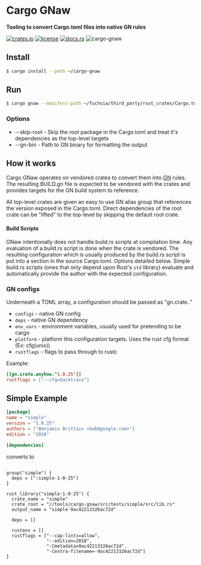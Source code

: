 # Cargo GNaw
**Tooling to convert Cargo.toml files into native GN rules**

[![crates.io](https://img.shields.io/crates/v/cargo-gnaw.svg)](https://crates.io/crates/cargo-gnaw)
[![license](https://img.shields.io/badge/license-BSD3.0-blue.svg)](https://github.com/google/cargo-gnaw/LICENSE)
[![docs.rs](https://docs.rs/com/badge.svg)](https://docs.rs/crate/cargo-gnaw/)
![cargo-gnaw](https://github.com/google/cargo-gnaw/workflows/cargo-gnaw/badge.svg)

## Install
```sh
$ cargo install --path ~/cargo-gnaw
```

## Run
```sh
$ cargo gnaw --manifest-path ~/fuchsia/third_party/rust_crates/Cargo.toml -o ~/fuchsia/third_party/rust_crates/BUILD.gn
```

### Options
* --skip-root - Skip the root package in the Cargo.toml and treat it's dependencies as the top-level targets
* --gn-bin - Path to GN binary for formatting the output

## How it works

Cargo GNaw operates on vendored crates to convert them into [GN](https://gn.googlesource.com/gn/+/master/docs/reference.md) rules. The resulting BUILD.gn file is expected
to be vendored with the crates and provides targets for the GN build system to reference.

All top-level crates are given an easy to use GN alias group that references the version exposed in the Cargo.toml.
Direct dependencies of the root crate can be "lifted" to the top-level by skipping the default root crate.


#### Build Scripts
GNaw intentionally does not handle build.rs scripts at compilation time. Any evaluation of a build.rs script is done when the crate is vendored.
The resulting configuration which is usually produced by the build.rs script is put into a section in the source Cargo.toml. Options detailed below.
Simple build.rs scripts (ones that only depend upon Rust's `std` library) evaluate and automatically provide the author with the expected configuration.


### GN configs
Underneath a TOML array, a configuration should be passed as "gn.crate.<Name>.<ExactVersion>"

* `configs` - native GN config
* `deps` - native GN dependency
* `env_vars` - environment variables, usually used for pretending to be cargo
* `platform` - platform this configuration targets. Uses the rust cfg format (Ex: cfg(unix))
* `rustflags` - flags to pass through to rustc

Example:
```toml
[[gn.crate.anyhow."1.0.25"]]
rustflags = ["--cfg=backtrace"]
```



## Simple Example
```toml
[package]
name = "simple"
version = "1.0.25"
authors = ["Benjamin Brittain <bwb@google.com>"]
edition = "2018"

[dependencies]
```

converts to

```gn

group("simple") {
  deps = [":simple-1-0-25"]
}

rust_library("simple-1-0-25") {
  crate_name = "simple"
  crate_root = "//tools/cargo-gnaw/src/tests/simple/src/lib.rs"
  output_name = "simple-9ac42213326ac72d"

  deps = []

  rustenv = []
  rustflags = ["--cap-lints=allow",
               "--edition=2018",
               "-Cmetadata=9ac42213326ac72d",
               "-Cextra-filename=-9ac42213326ac72d"]
}

```
